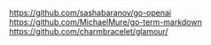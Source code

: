 https://github.com/sashabaranov/go-openai
https://github.com/MichaelMure/go-term-markdown
https://github.com/charmbracelet/glamour/